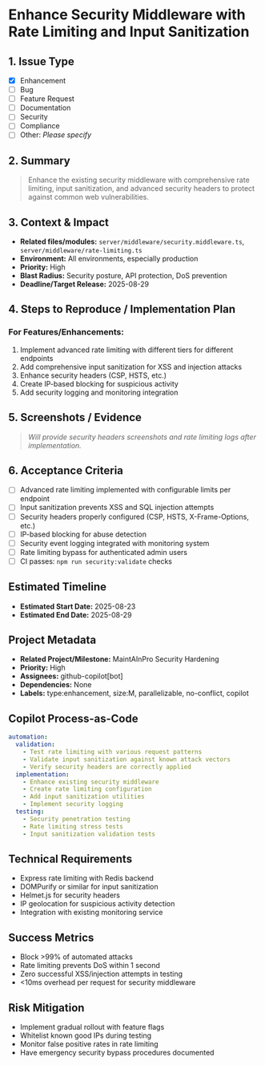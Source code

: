 # Enhance Security Middleware with Rate Limiting and Input Sanitization

## 1. Issue Type
- [x] Enhancement
- [ ] Bug
- [ ] Feature Request
- [ ] Documentation
- [ ] Security
- [ ] Compliance
- [ ] Other: _Please specify_

## 2. Summary
> Enhance the existing security middleware with comprehensive rate limiting, input sanitization, and advanced security headers to protect against common web vulnerabilities.

## 3. Context & Impact
- **Related files/modules:** `server/middleware/security.middleware.ts`, `server/middleware/rate-limiting.ts`
- **Environment:** All environments, especially production
- **Priority:** High
- **Blast Radius:** Security posture, API protection, DoS prevention
- **Deadline/Target Release:** 2025-08-29

## 4. Steps to Reproduce / Implementation Plan
### For Features/Enhancements:
1. Implement advanced rate limiting with different tiers for different endpoints
2. Add comprehensive input sanitization for XSS and injection attacks
3. Enhance security headers (CSP, HSTS, etc.)
4. Create IP-based blocking for suspicious activity
5. Add security logging and monitoring integration

## 5. Screenshots / Evidence
> _Will provide security headers screenshots and rate limiting logs after implementation._

## 6. Acceptance Criteria
- [ ] Advanced rate limiting implemented with configurable limits per endpoint
- [ ] Input sanitization prevents XSS and SQL injection attempts
- [ ] Security headers properly configured (CSP, HSTS, X-Frame-Options, etc.)
- [ ] IP-based blocking for abuse detection
- [ ] Security event logging integrated with monitoring system
- [ ] Rate limiting bypass for authenticated admin users
- [ ] CI passes: `npm run security:validate` checks

## Estimated Timeline
- **Estimated Start Date:** 2025-08-23
- **Estimated End Date:** 2025-08-29

## Project Metadata
- **Related Project/Milestone:** MaintAInPro Security Hardening
- **Priority:** High
- **Assignees:** github-copilot[bot]
- **Dependencies:** None
- **Labels:** type:enhancement, size:M, parallelizable, no-conflict, copilot

## Copilot Process-as-Code
```yaml
automation:
  validation:
    - Test rate limiting with various request patterns
    - Validate input sanitization against known attack vectors
    - Verify security headers are correctly applied
  implementation:
    - Enhance existing security middleware
    - Create rate limiting configuration
    - Add input sanitization utilities
    - Implement security logging
  testing:
    - Security penetration testing
    - Rate limiting stress tests
    - Input sanitization validation tests
```

## Technical Requirements
- Express rate limiting with Redis backend
- DOMPurify or similar for input sanitization
- Helmet.js for security headers
- IP geolocation for suspicious activity detection
- Integration with existing monitoring service

## Success Metrics
- Block >99% of automated attacks
- Rate limiting prevents DoS within 1 second
- Zero successful XSS/injection attempts in testing
- <10ms overhead per request for security middleware

## Risk Mitigation
- Implement gradual rollout with feature flags
- Whitelist known good IPs during testing
- Monitor false positive rates in rate limiting
- Have emergency security bypass procedures documented